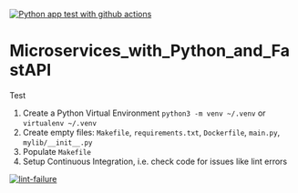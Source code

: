 [![Python app test with github actions](https://github.com/gokhaneraslan/AWS_Microservices_with_Python_and_FastAPI/actions/workflows/devops.yml/badge.svg)](https://github.com/gokhaneraslan/AWS_Microservices_with_Python_and_FastAPI/actions/workflows/devops.yml)


# Microservices_with_Python_and_FastAPI
Test

1. Create a Python Virtual Environment `python3 -m venv ~/.venv` or `virtualenv ~/.venv`
2. Create empty files: `Makefile`, `requirements.txt`, `Dockerfile`, `main.py`, `mylib/__init__.py`
3. Populate `Makefile`
4. Setup Continuous Integration, i.e. check code for issues like lint errors

[![lint-failure](https://github.com/gokhaneraslan/AWS_Microservices_with_Python_and_FastAPI/actions/workflows/devops.yml/badge.svg)](https://github.com/gokhaneraslan/AWS_Microservices_with_Python_and_FastAPI/actions/workflows/devops.yml)
